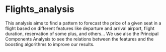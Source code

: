 # Flights_analysis

This analysis aims to find a pattern to forecast the price of a given seat in a flight based on different features like departure and arrival airport, flight duration, reservation of some plus, and others...
We use also the Principal Components Analysis to see the relations between the features and the boosting algorithms to improve our results.
